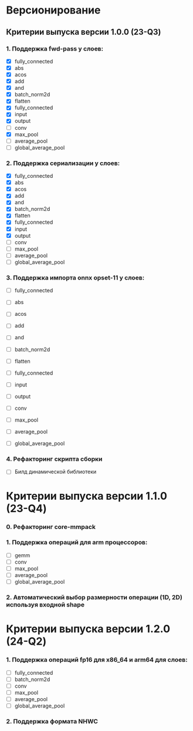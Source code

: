 # Версионирование

## Критерии выпуска версии 1.0.0 (23-Q3)

### 1. Поддержка fwd-pass у слоев:
- [x] fully_connected
- [x] abs
- [x] acos
- [x] add
- [x] and
- [x] batch_norm2d
- [x] flatten
- [x] fully_connected
- [x] input
- [x] output
- [ ] conv
- [x] max_pool
- [ ] average_pool
- [ ] global_average_pool

### 2. Поддержка сериализации у слоев: 
- [x] fully_connected
- [x] abs
- [x] acos
- [x] add
- [x] and
- [x] batch_norm2d
- [x] flatten
- [x] fully_connected
- [x] input
- [x] output
- [ ] conv
- [ ] max_pool
- [ ] average_pool
- [ ] global_average_pool

### 3. Поддержка импорта onnx opset-11 у слоев:
- [ ] fully_connected
- [ ] abs
- [ ] acos
- [ ] add
- [ ] and
- [ ] batch_norm2d
- [ ] flatten
- [ ] fully_connected
- [ ] input
- [ ] output
- [ ] conv
- [ ] max_pool
- [ ] average_pool
- [ ] global_average_pool


### 4. Рефакторинг скрипта сборки
- [ ] Билд динамической библиотеки


# Критерии выпуска версии 1.1.0 (23-Q4)

### 0. Рефакторинг core-mmpack

### 1. Поддержка операций для arm процессоров:
- [ ] gemm
- [ ] conv
- [ ] max_pool
- [ ] average_pool
- [ ] global_average_pool

### 2. Автоматический выбор размерности операции (1D, 2D) используя входной shape

# Критерии выпуска версии 1.2.0 (24-Q2)

### 1. Поддержка операций fp16 для x86_64 и arm64 для слоев:
- [ ] fully_connected
- [ ] batch_norm2d
- [ ] conv
- [ ] max_pool
- [ ] average_pool
- [ ] global_average_pool

### 2. Поддержка формата  NHWC